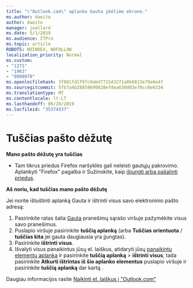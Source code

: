 ```yaml
---
title: "\"Outlook.com\" aplanko Gauta įkėlimo ekrane."
ms.author: daeite
author: daeite
manager: joallard
ms.date: 5/1/2019
ms.audience: ITPro
ms.topic: article
ROBOTS: NOINDEX, NOFOLLOW
localization_priority: Normal
ms.custom:
- "1271"
- "1963"
- "8000078"
ms.openlocfilehash: 3f881fd1f97c9abd771543271a0b6813e79e6e4f
ms.sourcegitcommit: 5fb7a4b28859690020efdea630d03e70cc0e6334
ms.translationtype: MT
ms.contentlocale: lt-LT
ms.lasthandoff: 06/28/2019
ms.locfileid: "35374537"
---
```

# <a name="empty-inbox"></a>Tuščias pašto dėžutę

**Mano pašto dėžutę yra tuščias**

- Tam tikrus priedus Firefox naršyklės gali neleisti gautųjų pakrovimo. Aplankyti "Firefox" pagalba ir Sužinokite, kaip [išjungti arba pašalinti priedus](https://support.mozilla.org/kb/disable-or-remove-add-ons).

**Aš noriu, kad tuščias mano pašto dėžutę**

Jei norite ištuštinti aplanką Gauta ir ištrinti visus savo elektroninio pašto adresą:

1. Pasirinkite ratas šalia [Gauta](https://outlook.live.com/mail/inbox) pranešimų sąrašo viršuje pažymėkite visus savo pranešimus.
1. Puslapio viršuje pasirinkite **tuščią aplanką** (arba **Tuščias orientuota** / **tuščias kita** jei gauta daugiausia yra įjungtas).
1. Pasirinkite **ištrinti visus**.
1. Išvalyti visus panaikintus jūsų el. laiškus, atidaryti jūsų [panaikintų elementų aplanką](https://outlook.live.com/mail/deleteditems) ir pasirinkite **tuščią aplanką** > **ištrinti visus**, tada pasirinkite **Atkurti ištrintas iš šio aplanko elementus** puslapio viršuje ir pasirinkite **tuščią aplanką** dar kartą .

Daugiau informacijos rasite [Naikinti el. laiškus į "Outlook.com"](https://support.office.com/article/a9b63739-5392-412a-8e9a-d4b02708dee4)